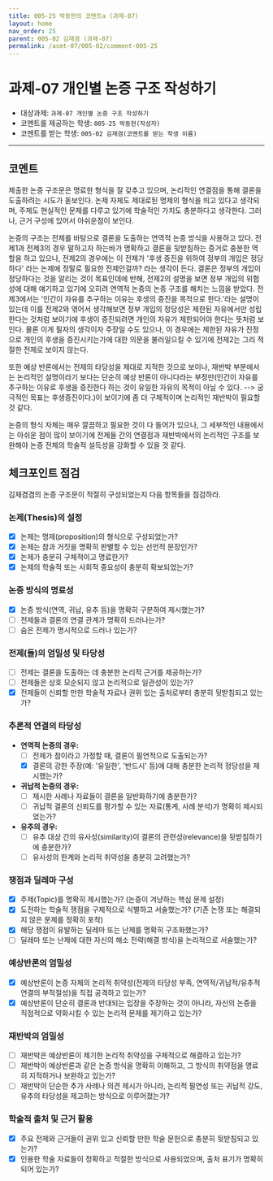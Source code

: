 ```yaml
---
title: 005-25 박동현의 코멘트a (과제-07) 
layout: home
nav_order: 25
parent: 005-02 김재겸 (과제-07)
permalink: /asmt-07/005-02/comment-005-25
---
```


# 과제-07 개인별 논증 구조 작성하기

- 대상과제: `과제-07 개인별 논증 구조 작성하기`
- 코멘트를 제공하는 학생: `005-25 박동현(작성자)` 
- 코멘트를 받는 학생: `005-02 김재겸(코멘트를 받는 학생 이름)` 

---

## 코멘트

제출한 논증 구조문은 명료한 형식을 잘 갖추고 있으며, 논리적인 연결점을 통해 결론을 도출하려는 시도가 돋보인다. 논제 자체도 제대로된 명제의 형식을 띄고 있다고 생각되며, 주제도 현실적인 문제를 다루고 있기에 학술적인 가치도 충분하다고 생각한다. 그러나, 근거 구성에 있어서 아쉬운점이 보인다.

논증의 구조는 전제를 바탕으로 결론을 도출하는 연역적 논증 방식을 사용하고 있다. 전제1과 전제3의 경우 말하고자 하는바가 명확하고 결론을 뒷받침하는 증거로 충분한 역할을 하고 있으나, 전제2의 경우에는 이 전제가 '후생 증진을 위하여 정부의 개입은 정당하다' 라는 논제에 정말로 필요한 전제인걸까? 라는 생각이 든다. 결론은 정부의 개입이 정당하다는 것을 알리는 것이 목표인데에 반해, 전제2의 설명을 보면 정부 개입의 위험성에 대해 얘기하고 있기에 오히려 연역적 논증의 논증 구조를 해치는 느낌을 받았다. 전제3에서는 '인간이 자유를 추구하는 이유는 후생의 증진을 목적으로 한다.'라는 설명이 있는데 이를 전제2와 엮어서 생각해보면 정부 개입의 정당성은 제한된 자유에서만 성립한다는 것처럼 보이기에 후생이 증진되려면 개인의 자유가 제한되어야 한다는 뜻처럼 보인다. 물론 이게 필자의 생각이자 주장일 수도 있으나, 이 경우에는 제한된 자유가 진정으로 개인의 후생을 증진시키는가에 대한 의문을 불러일으킬 수 있기에 전제2는 그리 적절한 전제로 보이지 않는다.

또한 예상 반론에서는 전제의 타당성을 제대로 지적한 것으로 보이나, 재반박 부분에서는 논리적인 설명이라기 보다는 단순히 예상 반론이 아니다라는 부정만(인간이 자유를 추구하는 이유로 후생을 증진한다 하는 것이 유일한 자유의 목적이 아닐 수 있다. --> 궁극적인 목표는 후생증진이다.)이 보이기에 좀 더 구체적이며 논리적인 재반박이 필요할 것 같다.

논증의 형식 자체는 매우 깔끔하고 필요한 것이 다 들어가 있으나, 그 세부적인 내용에서는 아쉬운 점이 많이 보이기에 전제들 간의 연결점과 재반박에서의 논리적인 구조를 보완해야 논증 전체의 학술적 설득성을 강화할 수 있을 것 같다.

## 체크포인트 점검

김재겸겸의 논증 구조문이 적절히 구성되었는지 다음 항목들을 점검하라.

### **논제(Thesis)의 설정**
- [x] 논제는 명제(proposition)의 형식으로 구성되었는가?
- [x] 논제는 참과 거짓을 명확히 판별할 수 있는 선언적 문장인가?
- [x] 논제가 충분히 구체적이고 명료한가?
- [x] 논제의 학술적 또는 사회적 중요성이 충분히 확보되었는가?

### **논증 방식의 명료성**
- [x] 논증 방식(연역, 귀납, 유추 등)을 명확히 구분하여 제시했는가?
- [ ] 전제들과 결론의 연결 관계가 명확히 드러나는가?
- [ ] 숨은 전제가 명시적으로 드러나 있는가?

### **전제(들)의 엄밀성 및 타당성**
- [ ] 전제는 결론을 도출하는 데 충분한 논리적 근거를 제공하는가?
- [ ] 전제들은 상호 모순되지 않고 논리적으로 일관성이 있는가?
- [x] 전제들이 신뢰할 만한 학술적 자료나 권위 있는 출처로부터 충분히 뒷받침되고 있는가?

### **추론적 연결의 타당성**
- **연역적 논증의 경우:**
  - [ ] 전제가 참이라고 가정할 때, 결론이 필연적으로 도출되는가?
  - [x] 결론의 강한 주장(예: '유일한', '반드시' 등)에 대해 충분한 논리적 정당성을 제시했는가?

- **귀납적 논증의 경우:**
  - [ ] 제시한 사례나 자료들이 결론을 일반화하기에 충분한가?
  - [ ] 귀납적 결론의 신뢰도를 평가할 수 있는 자료(통계, 사례 분석)가 명확히 제시되었는가?

- **유추의 경우:**
  - [ ] 유추 대상 간의 유사성(similarity)이 결론의 관련성(relevance)을 뒷받침하기에 충분한가?
  - [ ] 유사성의 한계와 논리적 취약성을 충분히 고려했는가?

### **쟁점과 딜레마 구성**
- [x] 주제(Topic)를 명확히 제시했는가? (논증이 겨냥하는 핵심 문제 설정)
- [x] 도전하는 학술적 쟁점을 구체적으로 식별하고 서술했는가? (기존 논쟁 또는 해결되지 않은 문제를 정확히 포착)
- [x] 해당 쟁점이 유발하는 딜레마 또는 난제를 명확히 구조화했는가?
- [ ] 딜레마 또는 난제에 대한 자신의 해소 전략(해결 방식)을 논리적으로 서술했는가?

### **예상반론의 엄밀성**
- [x] 예상반론이 논증 자체의 논리적 취약성(전제의 타당성 부족, 연역적/귀납적/유추적 연결의 부적절성)을 직접 공격하고 있는가?
- [x] 예상반론이 단순히 결론과 반대되는 입장을 주장하는 것이 아니라, 자신의 논증을 직접적으로 약화시킬 수 있는 논리적 문제를 제기하고 있는가?

### **재반박의 엄밀성**
- [ ] 재반박은 예상반론이 제기한 논리적 취약성을 구체적으로 해결하고 있는가?
- [ ] 재반박이 예상반론과 같은 논증 방식을 명확히 이해하고, 그 방식의 취약점을 명료히 지적하거나 보완하고 있는가?
- [ ] 재반박이 단순한 추가 사례나 의견 제시가 아니라, 논리적 필연성 또는 귀납적 강도, 유추의 타당성을 제고하는 방식으로 이루어졌는가?

### **학술적 출처 및 근거 활용**
- [x] 주요 전제와 근거들이 권위 있고 신뢰할 만한 학술 문헌으로 충분히 뒷받침되고 있는가?
- [x] 인용한 학술 자료들이 정확하고 적절한 방식으로 사용되었으며, 출처 표기가 명확히 되어 있는가?
